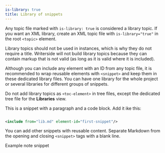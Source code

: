 ```yaml
---
is-library: true
title: Library of snippets
---
```


Any topic file marked with `is-library: true` is considered a library topic.
If you want an XML library, create an XML topic file with `is-library="true"` in the root `<topic>` element.

Library topics should not be used in instances,
which is why they do not require a title.
Writerside will not build library topics
because they can contain markup that is not valid
(as long as it is valid where it is included).

Although you can include any element with an ID from any topic file,
it is recommended to wrap reusable elements with `<snippet>`
and keep them in these dedicated library files.
You can have one library for the whole project
or several libraries for different groups of snippets.

Do not add library topics as `<toc-element>` in tree files,
except the dedicated tree file for the **Libraries** view.

<snippet id="first-snippet">

This is a snippet with a paragraph and a code block.
Add it ike this:

```xml

<include from="lib.md" element-id="first-snippet"/>
```

</snippet>

<snippet id="second-snippet">

You can add other snippets with reusable content.
Separate Markdown from the opening and closing `<snippet>` tags with a blank line.

</snippet>

<snippet id="sample">
    <note>Example note snippet</note>
</snippet>